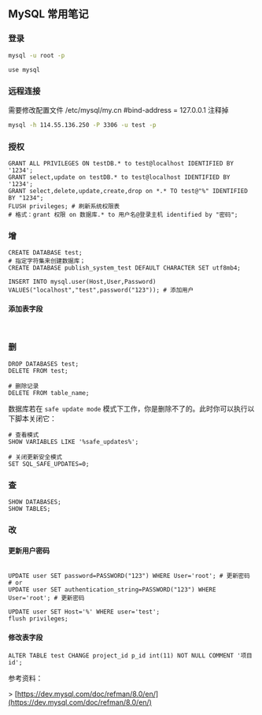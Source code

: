 ## MySQL 常用笔记 
### 登录

``` bash
mysql -u root -p

use mysql
```

### 远程连接

需要修改配置文件 /etc/mysql/my.cn #bind-address           = 127.0.0.1  注释掉

``` bash
mysql -h 114.55.136.250 -P 3306 -u test -p
```

### 授权

``` mysql
GRANT ALL PRIVILEGES ON testDB.* to test@localhost IDENTIFIED BY '1234';
GRANT select,update on testDB.* to test@localhost IDENTIFIED BY '1234';
GRANT select,delete,update,create,drop on *.* TO test@"%" IDENTIFIED BY "1234";
FLUSH privileges; # 刷新系统权限表
# 格式：grant 权限 on 数据库.* to 用户名@登录主机 identified by "密码";
```

### 增

``` mysql
CREATE DATABASE test;
# 指定字符集来创建数据库；
CREATE DATABASE publish_system_test DEFAULT CHARACTER SET utf8mb4;

INSERT INTO mysql.user(Host,User,Password) VALUES("localhost","test",password("123")); # 添加用户
```

#### 添加表字段

``` mysql


```

### 删

``` mysql
DROP DATABASES test;
DELETE FROM test;

# 删除记录
DELETE FROM table_name;
```

数据库若在 `safe update mode` 模式下工作，你是删除不了的。此时你可以执行以下脚本关闭它：

``` mysql
# 查看模式
SHOW VARIABLES LIKE '%safe_updates%';
```

``` mysql
# 关闭更新安全模式
SET SQL_SAFE_UPDATES=0;
```

### 查

``` mysql
SHOW DATABASES;
SHOW TABLES;
```

### 改

#### 更新用户密码

``` mysql

UPDATE user SET password=PASSWORD("123") WHERE User='root'; # 更新密码
# or 
UPDATE user SET authentication_string=PASSWORD("123") WHERE User='root'; # 更新密码

UPDATE user SET Host='%' WHERE user='test';
flush privileges;
```

#### 修改表字段

``` mysql
ALTER TABLE test CHANGE project_id p_id int(11) NOT NULL COMMENT '项目 id';
```

参考资料：

\> [https://dev.mysql.com/doc/refman/8.0/en/](https://dev.mysql.com/doc/refman/8.0/en/)
